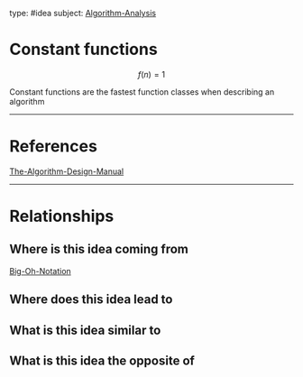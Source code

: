 type: #idea
subject: [Algorithm-Analysis](Algorithm-Analysis.md)
<!-- Subject should be a hub note -->
# Constant functions
$$f(n)=1$$

Constant functions are the fastest function classes when describing an algorithm

---
# References
[The-Algorithm-Design-Manual](The-Algorithm-Design-Manual.md)

---
# Relationships
## Where is this idea coming from
[Big-Oh-Notation](Big-Oh-Notation.md)
## Where does this idea lead to

## What is this idea similar to

## What is this idea the opposite of
